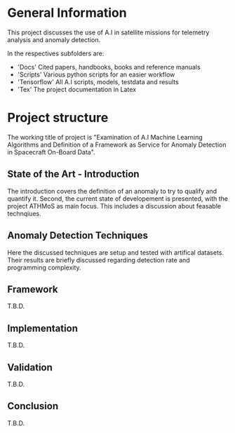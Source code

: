 # General Information

This project discusses the use of A.I in satellite missions for telemetry analysis and anomaly detection.

In the respectives subfolders are:
- 'Docs' Cited papers, handbooks, books and reference manuals
- 'Scripts' Various python scripts for an easier workflow
- 'Tensorflow' All A.I scripts, models, testdata and results
- 'Tex' The project documentation in Latex

# Project structure

The working title of project is "Examination of A.I Machine Learning Algorithms and Definition of a Framework as Service for Anomaly Detection in Spacecraft On-Board Data".

## State of the Art - Introduction

The introduction covers the definition of an anomaly to try to qualify and quantify it. Second, the current state of developement is presented, with the project ATHMoS as main focus. This includes a discussion about feasable technqiues.

## Anomaly Detection Techniques

Here the discussed techniques are setup and tested with artifical datasets. Their results are briefly discussed regarding detection rate and programming complexity.

## Framework

T.B.D.

## Implementation

T.B.D.

## Validation

T.B.D.

## Conclusion

T.B.D.

